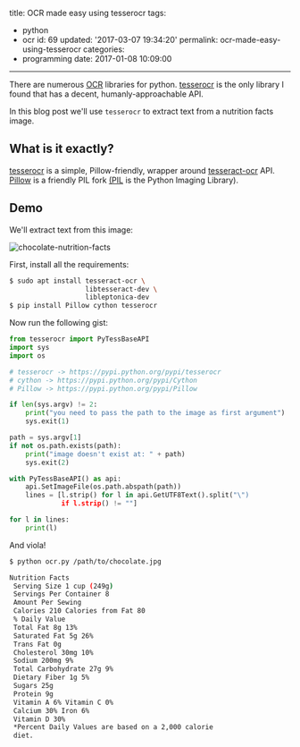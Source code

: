 title: OCR made easy using tesserocr
tags:
  - python
  - ocr
id: 69
updated: '2017-03-07 19:34:20'
permalink: ocr-made-easy-using-tesserocr
categories:
  - programming
date: 2017-01-08 10:09:00
---
There are numerous [OCR](https://en.wikipedia.org/wiki/Optical_character_recognition) libraries for python. [tesserocr](https://github.com/sirfz/tesserocr) is the only library I found that has a decent, humanly-approachable API.

In this blog post we'll use `tesserocr` to extract text from a nutrition facts image. 

<!-- more -->

## What is it exactly?

[tesserocr](https://github.com/sirfz/tesserocr) is a simple, Pillow-friendly, wrapper around [tesseract-ocr](https://github.com/tesseract-ocr/tesseract) API.  
[Pillow](http://python-pillow.github.io/) is a friendly PIL fork [(PIL](http://www.pythonware.com/products/pil/) is the Python Imaging Library).


## Demo

We'll extract text from this image:

![chocolate-nutrition-facts](/images/2017/02/chocolate-1.jpg)

First, install all the requirements:

```bash
$ sudo apt install tesseract-ocr \
                   libtesseract-dev \  
                   libleptonica-dev  
$ pip install Pillow cython tesserocr  
```

Now run the following gist:

```python
from tesserocr import PyTessBaseAPI
import sys
import os

# tesserocr -> https://pypi.python.org/pypi/tesserocr
# cython -> https://pypi.python.org/pypi/Cython
# Pillow -> https://pypi.python.org/pypi/Pillow

if len(sys.argv) != 2:
    print("you need to pass the path to the image as first argument")
    sys.exit(1)

path = sys.argv[1]
if not os.path.exists(path):
    print("image doesn't exist at: " + path)
    sys.exit(2)

with PyTessBaseAPI() as api:
    api.SetImageFile(os.path.abspath(path))
    lines = [l.strip() for l in api.GetUTF8Text().split("\")
             if l.strip() != ""]

for l in lines:
    print(l)
```

And viola!

```bash
$ python ocr.py /path/to/chocolate.jpg

Nutrition Facts  
 Serving Size 1 cup (249g)
 Servings Per Container 8
 Amount Per Sewing
 Calories 210 Calories from Fat 80
 % Daily Value
 Total Fat 8g 13%  
 Saturated Fat 5g 26%  
 Trans Fat 0g  
 Cholesterol 30mg 10%  
 Sodium 200mg 9%  
 Total Carbohydrate 27g 9%  
 Dietary Fiber 1g 5%  
 Sugars 25g  
 Protein 9g  
 Vitamin A 6% Vitamin C 0%  
 Calcium 30% Iron 6%  
 Vitamin D 30%  
 *Percent Daily Values are based on a 2,000 calorie  
 diet.  
```